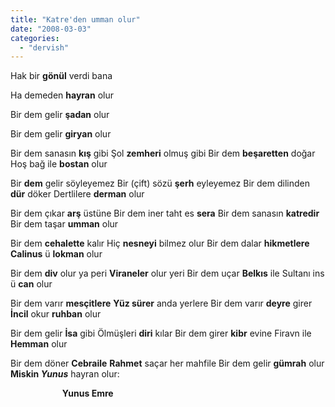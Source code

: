 ```yaml
---
title: "Katre'den umman olur"
date: "2008-03-03"
categories: 
  - "dervish"
---
```


Hak bir **gönül** verdi bana

Ha demeden **hayran** olur

Bir dem gelir **şadan** olur

Bir dem gelir **giryan** olur

Bir dem sanasın **kış** gibi Şol **zemheri** olmuş gibi Bir dem **beşaretten** doğar Hoş bağ ile **bostan** olur

Bir **dem** gelir söyleyemez Bir (çift) sözü **şerh** eyleyemez Bir dem dilinden **dür** döker Dertlilere **derman** olur

Bir dem çıkar **arş** üstüne Bir dem iner taht es **sera** Bir dem sanasın **katredir** Bir dem taşar **umman** olur

Bir dem **cehalette** kalır Hiç **nesneyi** bilmez olur Bir dem dalar **hikmetlere** **Calinus** ü **lokman** olur

Bir dem **div** olur ya peri **Viraneler** olur yeri Bir dem uçar **Belkıs** ile Sultanı ins ü **can** olur

Bir dem varır **mesçitlere** **Yüz sürer** anda yerlere Bir dem varır **deyre** girer **İncil** okur **ruhban** olur

Bir dem gelir **İsa** gibi Ölmüşleri **diri** kılar Bir dem girer **kibr** evine Firavn ile **Hemman** olur

Bir dem döner **Cebraile** **Rahmet** saçar her mahfile Bir dem gelir **gümrah** olur **Miskin _Yunus_** hayran olur:

                     **Yunus Emre**
